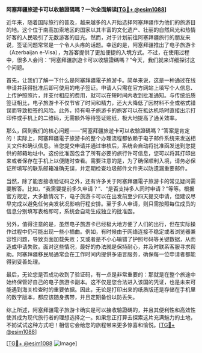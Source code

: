 **阿塞拜疆旅遊卡可以收驗證碼嗎？一次全面解读[[TG💪+ @esim1088](https://t.me/s/esim1088)]**

近年来，随着国际旅行的普及，越来越多的人开始选择阿塞拜疆作为他们的旅游目的地。这个位于南高加索地区的国家以其丰富的文化遗产、壮丽的自然风光和热情好客的人民吸引了无数游客的目光。然而，对于计划前往阿塞拜疆旅行的朋友来说，签证问题常常是一个令人头疼的话题。幸运的是，阿塞拜疆推出了电子旅游卡（Azerbaijan e-Visa），为游客提供了更加便捷的入境方式。不过，在使用过程中，很多人会问：“阿塞拜疆旅遊卡可以收驗證碼嗎？”今天，我们就来详细探讨这个问题。

首先，让我们了解一下什么是阿塞拜疆電子旅游卡。简单来说，这是一种通过在线申请并获得批准后即可使用的电子签证。申请人只需在官方网站上填写个人信息、上传护照照片，并支付相应的费用，就可以在短时间内收到批准通知。与传统纸质签证相比，电子旅游卡不仅节省了时间和精力，还大大降低了因材料不全或格式错误而导致拒签的风险。此外，持有电子旅游卡的旅客可以在抵达机场时直接出示打印件或手机上的二维码，无需额外等待签证贴纸，极大地提高了通关效率。

那么，回到我们的核心问题——“阿塞拜疆旅遊卡可以收驗證碼嗎？”答案是肯定的！实际上，阿塞拜疆電子旅游卡的整个办理流程都依赖于电子邮件系统来发送相关文件和确认信息。当您提交申请并通过审核后，系统会自动将批准函发送到您提供的邮箱地址中。这份批准函包含了所有必要的旅行许可信息，您可以将其打印出来或者保存在手机上以便随时查看。需要注意的是，为了确保顺利入境，请务必保证所填写的联系邮箱准确无误，并定期检查垃圾邮件文件夹以防遗漏重要邮件。

当然，除了能否接收验证码之外，还有许多关于阿塞拜疆電子旅游卡的常见疑问需要解答。比如，“我需要提前多久申请？”、“是否支持多人同时申请？”等等。根据官方规定，大多数情况下，电子旅游卡可以在出发前至少四天提交申请，但建议尽早完成以避免任何突发状况影响行程安排。至于多人申请，则只需按照每位成员的信息分别填写表格即可，系统会自动生成独立的批准函。

另外，值得注意的是，虽然电子旅游卡已经极大地方便了人们的出行，但在实际操作过程中仍可能出现一些小插曲。例如，有时候由于网络连接不稳定或者浏览器兼容性问题，导致页面加载失败；又或者是不小心输错了护照号码等关键数据，从而造成申请失败。面对这些情况，最好的办法就是保持耐心，并及时联系客服寻求帮助。阿塞拜疆移民局通常会在工作时间内提供多语言服务，确保每一位申请者都能得到妥善处理。

最后，无论您是否成功收到了验证码，有一点是非常重要的：那就是在整个旅途中始终保管好自己的电子旅游卡副本。这不仅是您合法进入该国的凭证，也是未来可能遇到海关检查时的重要依据。因此，无论是打印出来的纸质版还是存储在手机里的数字版本，都应该随身携带，并且定期备份以防丢失。

综上所述，阿塞拜疆電子旅游卡确实是可以接收驗證碼的，并且其便利性和高效性使其成为现代旅行者的理想选择之一。如果您正打算去探索这片充满魅力的土地，不妨试试这种方式吧！相信它会给您的旅程带来更多惊喜和愉悦。[[TG💪+ @esim1088](https://t.me/s/esim1088)]

[[TG💪+ @esim1088](https://t.me/s/esim1088) ![Image](https://i.postimg.cc/4NQfJmqS/Snipaste-2025-05-13-00-14-12.png)]